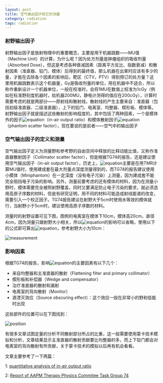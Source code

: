 ```yaml
---
layout: post
title: 空气输出因子和它的测量
category: radiation
tags: radiation
---
```

### 射野输出因子

射野输出因子是放射物理中的重要概念，主要是用于机器跳数——MU值（Machine Unit）的计算，为什么呢？因为处方剂量是肿瘤组织的吸收剂量（Absorbed Dose），但这是考虑各种衰减因素（距离平方反比、指数衰减）和散射因素（准直器、铅门、模体）后得到的最终值，那么机器在出束时应该有多少的量，才能在去除各个因素的影响后，靶区（CTV，PTV）得到预订的处方量？这里用机器跳数表示这个机器量，Gy是吸收剂量的单位，用在机器中不适合，所以称作重新设计一个机器单位，一般在校准时，会将1MU在数值上校准为1cGy（例如在标准野刻度机器时，给机器200MU，静电计测得的值应在200cGy），计算时需要考虑的就是两部分——原射线和散射线，散射线的产生主要来自：准直器（包括初级准直器、二级准直器），上下的铅门、电离室、均整器、楔形板、模体等。射野输出因子就是描述这些散射的影响程度的，其中包括了两种因素，一个是模体外的因子![equation][1]（in-air output ratio）和模体散射因子![equation][2]（phantom scatter factor），现在要说的是前者——空气中的输出因子  

### 空气输出因子的定义和测量  

空气输出因子定义为测量野和参考野的自由空间中释放的比释动能比值，又称作准直器散射因子（Collimator scatter factor），但是根据TG74的报告，还是建议使用空气输出因子（in-air output factor），历史上，![equation][1]主要是在用TMR计算MU值时，使用建成套在最大剂量点深度测量得到的，而TG74的报告建议使用小模体（Miniphantom）在一定深度（没有电子污染）上测量，因为建成套不能完全阻挡电子污染的影响。另外，测量前要考虑的还有模体的材料，因为在测量小野时，模体需要完全被照射野覆盖，同时又要满足防止电子污染的要求，就必须选用高原子序数的材料，但是有研究证明，用不同的材料可能造成射线能谱的改变，需要引入一个校正因子。TG74报告建议在射野大于5cm时使用水等效的模体就行，当射野小于5cm时，建议使用高原子序数的材料。  

测量时的射野设置可见下图，图例的电离室在模体下10cm，模体高20cm，直径4cm，因为测量只跟射野大小相关，所以![equation][3]的影响可以省略，使用以下的公式即可算出![equation][1]，参考射野大小为10cm：  

![measurement][4]  

### 影响因素  

根据TG74的报告，影响![equation][1]的主要因素有以下几个：  

-  来自均整器和主准直器的散射（Flattening filter and primary collimator）  
-  楔形板和补偿器（Wedge and compensator）  
-  治疗准直器的散射和漏射  
-  电离室的背向散射（Monitor）  
-  源湮灭效应（Source obscuring effect）：这个效应一般在非常小的野和低能时出现  

这些部件的位置可以在下图找到：  

![position][5]  

有很多文章试图定量的分析不同散射部分所占的比重，这一般需要使用蒙卡技术模拟和分析，文章结果显示主准直器的散射贡献要比均整器的多，而上下铅门都会对电离室的背向散射有所贡献，关于蒙卡技术的模拟以后再有机会看看。  

文章主要参考了一下两篇：  

1: [quantitative analysis of in-air output ratio][6]    

2: [Report of AAPM Therapy Physics Commitee Task Group 74][7]   

[1]: http://latex.codecogs.com/gif.latex?\inline&space;S_{c}
[2]: http://latex.codecogs.com/gif.latex?\inline&space;S_{p}
[3]: http://latex.codecogs.com/gif.latex?\inline&space;K_{Q}
[4]: http://farm6.staticflickr.com/5488/10963163155_c116b8406a_n.jpg
[5]: http://farm8.staticflickr.com/7443/10963403803_f0ae7e47eb.jpg
[6]: http://jrr.oxfordjournals.org/content/early/2013/01/03/jrr.rrs118.full.pdf
[7]: http://www.aapm.org/pubs/reports/RPT_97.pdf
